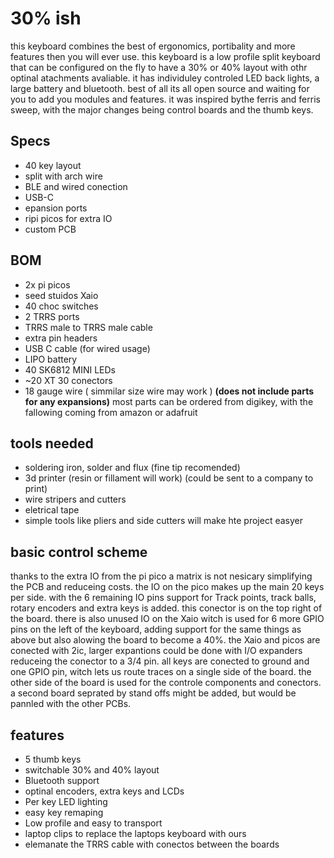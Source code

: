 # 30% ish
this keyboard combines the best of ergonomics, portibality and more features then you will ever use. this keyboard is a low profile split keyboard that can be configured on the fly to have a 30% or 40% layout with othr optinal atachments avaliable. it has individuley controled LED back lights, a large battery and bluetooth. best of all its all open source and waiting for you to add you modules and features. it was inspired bythe ferris and ferris sweep, with the major changes being control boards and the thumb keys.

## Specs
- 40 key layout
- split with arch wire
- BLE and wired conection
- USB-C
- epansion ports
- ripi picos for extra IO
- custom PCB

## BOM
- 2x pi picos
- seed stuidos Xaio
- 40 choc switches
- 2 TRRS ports
- TRRS male to TRRS male cable
- extra pin headers
- USB C cable (for wired usage)
- LIPO battery
- 40 SK6812 MINI LEDs
- ~20 XT 30 conectors
- 18 gauge wire ( simmilar size wire may work )
**(does not include parts for any expansions)**
most parts can be ordered from digikey, with the fallowing coming from amazon or adafruit

## tools needed
- soldering iron, solder and flux (fine tip recomended)
- 3d printer (resin or fillament will work) (could be sent to a company to print)
- wire stripers and cutters
- eletrical tape
- simple tools like pliers and side cutters will make hte project easyer

## basic control scheme
thanks to the extra IO from the pi pico a matrix is not nesicary simplifying the PCB and reduceing costs. the IO on the pico makes up the main 20 keys per side. with the 6 remaining IO pins support for Track points, track balls, rotary encoders and extra keys is added. this conector is on the top right of the board. there is also unused IO on the Xaio witch is used for 6 more GPIO pins on the left of the keyboard, adding support for the same things as above but also alowing the board to become a 40%. the Xaio and picos are conected with 2ic, larger expantions could be done with I/O expanders reduceing the conector to a 3/4 pin. all keys are conected to ground and one GPIO pin, witch lets us route traces on a single side of the board. the other side of the board is used for the controle components and conectors. a second board seprated by stand offs might be added, but would be pannled with the other PCBs. 

## features
- 5 thumb keys
- switchable 30% and 40% layout
- Bluetooth support
- optinal encoders, extra keys and LCDs
- Per key LED lighting
- easy key remaping
- Low profile and easy to transport
- laptop clips to replace the laptops keyboard with ours
- elemanate the TRRS cable with conectos between the boards
